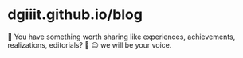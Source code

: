 # dgiiit.github.io/blog  

🎨 You have something worth sharing like experiences, achievements, realizations, editorials? 🎨
😉 we will be your voice.
